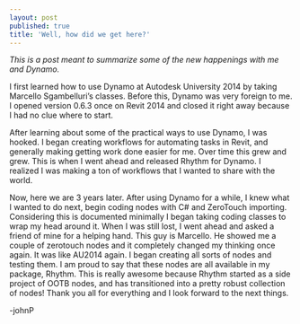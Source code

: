 ```yaml
---
layout: post
published: true
title: 'Well, how did we get here?'
---
```


_This is a post meant to summarize some of the new happenings with me and Dynamo._

I first learned how to use Dynamo at Autodesk University 2014 by taking Marcello Sgambelluri’s classes. Before this, Dynamo was very foreign to me. I opened version 0.6.3 once on Revit 2014 and closed it right away because I had no clue where to start.

After learning about some of the practical ways to use Dynamo, I was hooked. I began creating workflows for automating tasks in Revit, and generally making getting work done easier for me. Over time this grew and grew. This is when I went ahead and released Rhythm for Dynamo. I realized I was making a ton of workflows that I wanted to share with the world.

Now, here we are 3 years later. After using Dynamo for a while, I knew what I wanted to do next, begin coding nodes with C# and ZeroTouch importing. Considering this is documented minimally I began taking coding classes to wrap my head around it. When I was still lost, I went ahead and asked a friend of mine for a helping hand. This guy is Marcello. He showed me a couple of zerotouch nodes and it completely changed my thinking once again. It was like AU2014 again. I began creating all sorts of nodes and testing them. I am proud to say that these nodes are all available in my package, Rhythm. This is really awesome because Rhythm started as a side project of OOTB nodes, and has transitioned into a pretty robust collection of nodes! Thank you all for everything and I look forward to the next things.

-johnP
